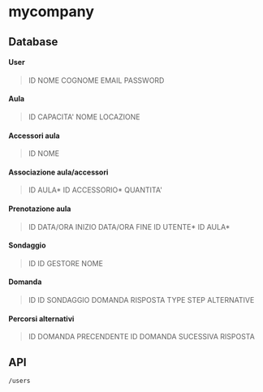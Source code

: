 # mycompany

## Database

#### User
> ID
> NOME
> COGNOME
> EMAIL
> PASSWORD

#### Aula

> ID
> CAPACITA'
> NOME
> LOCAZIONE

#### Accessori aula

> ID
> NOME

#### Associazione aula/accessori

> ID AULA*
> ID ACCESSORIO*
> QUANTITA'

#### Prenotazione aula

> ID
> DATA/ORA INIZIO
> DATA/ORA FINE
> ID UTENTE*
> ID AULA*

#### Sondaggio

> ID
> ID GESTORE
> NOME

#### Domanda

> ID
> ID SONDAGGIO
> DOMANDA
> RISPOSTA
> TYPE
> STEP
> ALTERNATIVE

#### Percorsi alternativi

> ID DOMANDA PRECENDENTE
> ID DOMANDA SUCESSIVA
> RISPOSTA

## API
    /users



<!--stackedit_data:
eyJoaXN0b3J5IjpbLTk5NTgyODU1NywtNTgzMDYyMjA4LC04Nj
Y1ODQ3NjcsOTYyMzkxODQzLDEzNzMyODc3MjksMTEzNTcwNzgy
NywtMTYyOTg1MDU2Nyw4MDY4NTMxNzRdfQ==
-->